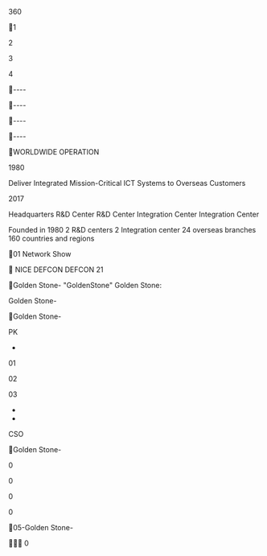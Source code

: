 



 











360


















1

2

3

4









----

----

----

----



WORLDWIDE OPERATION

1980

Deliver Integrated Mission-Critical ICT Systems to Overseas Customers

2017

Headquarters R&D Center
R&D Center
Integration Center Integration Center

Founded in 1980 2 R&D centers 2 Integration center 24 overseas branches 160 countries and regions

01
Network Show

 





 NICE 
 DEFCON
 DEFCON
21









 

   





 

Golden Stone-
"GoldenStone"
Golden Stone:  





Golden Stone-
  

Golden Stone-

PK





+ 



  

01

02

03





 











+ 

+ 







CSO

Golden Stone-



0


0 





0

 

0





05-Golden Stone-

 

 

 

 

 

 

 0

